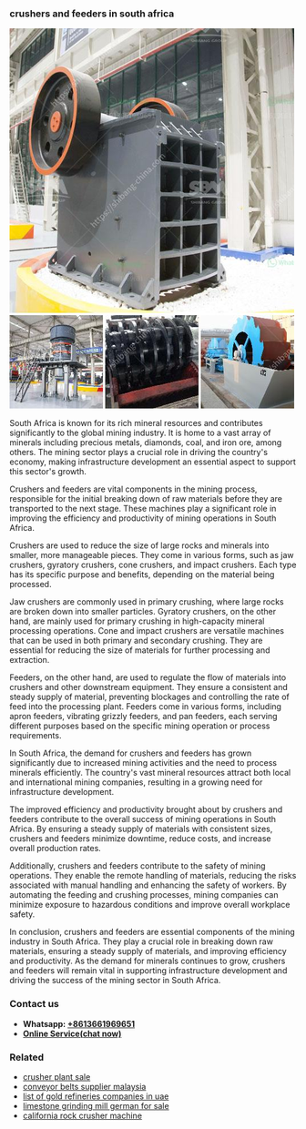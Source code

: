 <h3>crushers and feeders in south africa</h3><img src='1704791482.jpg' alt=''><p>South Africa is known for its rich mineral resources and contributes significantly to the global mining industry. It is home to a vast array of minerals including precious metals, diamonds, coal, and iron ore, among others. The mining sector plays a crucial role in driving the country's economy, making infrastructure development an essential aspect to support this sector's growth.</p><p>Crushers and feeders are vital components in the mining process, responsible for the initial breaking down of raw materials before they are transported to the next stage. These machines play a significant role in improving the efficiency and productivity of mining operations in South Africa.</p><p>Crushers are used to reduce the size of large rocks and minerals into smaller, more manageable pieces. They come in various forms, such as jaw crushers, gyratory crushers, cone crushers, and impact crushers. Each type has its specific purpose and benefits, depending on the material being processed.</p><p>Jaw crushers are commonly used in primary crushing, where large rocks are broken down into smaller particles. Gyratory crushers, on the other hand, are mainly used for primary crushing in high-capacity mineral processing operations. Cone and impact crushers are versatile machines that can be used in both primary and secondary crushing. They are essential for reducing the size of materials for further processing and extraction.</p><p>Feeders, on the other hand, are used to regulate the flow of materials into crushers and other downstream equipment. They ensure a consistent and steady supply of material, preventing blockages and controlling the rate of feed into the processing plant. Feeders come in various forms, including apron feeders, vibrating grizzly feeders, and pan feeders, each serving different purposes based on the specific mining operation or process requirements.</p><p>In South Africa, the demand for crushers and feeders has grown significantly due to increased mining activities and the need to process minerals efficiently. The country's vast mineral resources attract both local and international mining companies, resulting in a growing need for infrastructure development.</p><p>The improved efficiency and productivity brought about by crushers and feeders contribute to the overall success of mining operations in South Africa. By ensuring a steady supply of materials with consistent sizes, crushers and feeders minimize downtime, reduce costs, and increase overall production rates.</p><p>Additionally, crushers and feeders contribute to the safety of mining operations. They enable the remote handling of materials, reducing the risks associated with manual handling and enhancing the safety of workers. By automating the feeding and crushing processes, mining companies can minimize exposure to hazardous conditions and improve overall workplace safety.</p><p>In conclusion, crushers and feeders are essential components of the mining industry in South Africa. They play a crucial role in breaking down raw materials, ensuring a steady supply of materials, and improving efficiency and productivity. As the demand for minerals continues to grow, crushers and feeders will remain vital in supporting infrastructure development and driving the success of the mining sector in South Africa.</p><h3>Contact us</h3><ul><li><strong>Whatsapp:&nbsp;<a href="https://wa.me/8613661969651">+8613661969651</a></strong></li><li><a href="https://swt.shibang-china.com/?git&amp;zhl&amp;crushers and feeders in south africa"><strong>Online Service(chat now)</strong></a></li></ul><h3>Related</h3><ul><li><a href='crusher plant sale.md'>crusher plant sale</a></li><li><a href='conveyor belts supplier malaysia.md'>conveyor belts supplier malaysia</a></li><li><a href='list of gold refineries companies in uae.md'>list of gold refineries companies in uae</a></li><li><a href='limestone grinding mill german for sale.md'>limestone grinding mill german for sale</a></li><li><a href='california rock crusher machine.md'>california rock crusher machine</a></li></ul>